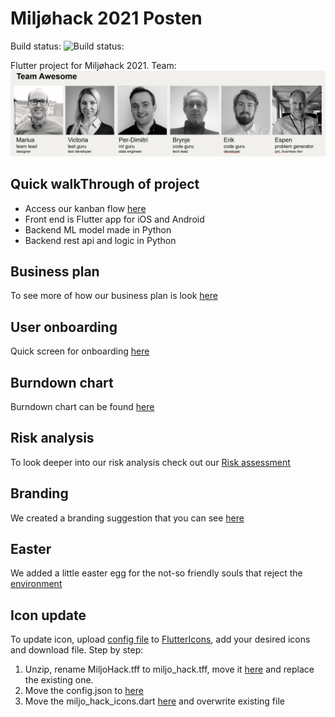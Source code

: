# Miljøhack 2021 Posten
Build status: ![Build status:](https://github.com/brynjen/miljohack2021/actions/workflows/dart.yml/badge.svg)

Flutter project for Miljøhack 2021.
Team: ![Team Awesome](team-awesome.png "Team awesome")

## Quick walkThrough of project
- Access our kanban flow [here](https://github.com/brynjen/miljohack2021/projects/1)
- Front end is Flutter app for iOS and Android
- Backend ML model made in Python
- Backend rest api and logic in Python

## Business plan
To see more of how our business plan is look [here](business-plan.png)

## User onboarding
Quick screen for onboarding [here](bruker-onboarding.png)

## Burndown chart
Burndown chart can be found [here](burndown.png)

## Risk analysis
To look deeper into our risk analysis check out our [Risk assessment](forretningsrisk.png)

## Branding
We created a branding suggestion that you can see [here](branding.png)

## Easter
We added a little easter egg for the not-so friendly souls that reject the [environment](easteregg.png)

## Icon update
To update icon, upload [config file](assets/icons/config.json) to [FlutterIcons](https://www.fluttericons.com),
add your desired icons and download file. Step by step:
1. Unzip, rename MiljoHack.tff to miljo_hack.tff, move it [here](assets/icons/) and replace the 
   existing one.
2. Move the config.json to [here](assets/icons/)
3. Move the miljo_hack_icons.dart [here](presentation/core/icons/) and overwrite existing file